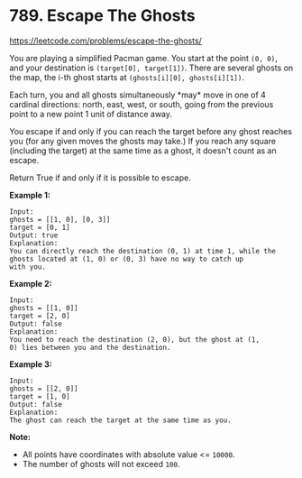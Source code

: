 # 789. Escape The Ghosts

https://leetcode.com/problems/escape-the-ghosts/

You are playing a simplified Pacman game. You start at the point `(0, 0)`, and your destination is `(target[0], target[1])`. There are several ghosts on the map, the i-th ghost starts at `(ghosts[i][0], ghosts[i][1])`.

Each turn, you and all ghosts simultaneously \*may\* move in one of 4 cardinal directions: north, east, west, or south, going from the previous point to a new point 1 unit of distance away.

You escape if and only if you can reach the target before any ghost reaches you (for any given moves the ghosts may take.) If you reach any square (including the target) at the same time as a ghost, it doesn't count as an escape.

Return True if and only if it is possible to escape.

**Example 1:**

```
Input:
ghosts = [[1, 0], [0, 3]]
target = [0, 1]
Output: true
Explanation:
You can directly reach the destination (0, 1) at time 1, while the ghosts located at (1, 0) or (0, 3) have no way to catch up
with you.
```

**Example 2:**

```
Input:
ghosts = [[1, 0]]
target = [2, 0]
Output: false
Explanation:
You need to reach the destination (2, 0), but the ghost at (1,
0) lies between you and the destination.
```

**Example 3:**

```
Input:
ghosts = [[2, 0]]
target = [1, 0]
Output: false
Explanation:
The ghost can reach the target at the same time as you.
```

**Note:**

- All points have coordinates with absolute value <= `10000`.
- The number of ghosts will not exceed `100`.
